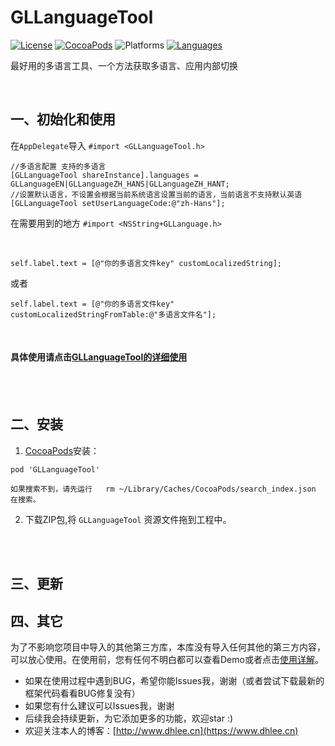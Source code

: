 # GLLanguageTool

[![License](https://img.shields.io/badge/license-MIT-brightgreen.svg)](https://github.com//Gavin-ldh/GLScanner/master/License)
[![CocoaPods](https://img.shields.io/badge/pod-v1.0.0-28B9FE.svg)](http://cocoapods.org/pods/GLScanner)
![Platforms](https://img.shields.io/badge/platforms-iOS-orange.svg)
[![Languages](https://img.shields.io/badge/language-objc-FF69B4.svg?style=plastic)](#)

最好用的多语言工具、一个方法获取多语言、应用内部切换


<br>

## 一、初始化和使用
在`AppDelegate`导入 `#import <GLLanguageTool.h>`
```
//多语言配置 支持的多语言
[GLLanguageTool shareInstance].languages = GLLanguageEN|GLLanguageZH_HANS|GLLanguageZH_HANT;
//设置默认语言，不设置会根据当前系统语言设置当前的语言，当前语言不支持默认英语
[GLLanguageTool setUserLanguageCode:@"zh-Hans"];
```

在需要用到的地方 `#import <NSString+GLLanguage.h>`

<br>

```
self.label.text = [@"你的多语言文件key" customLocalizedString];
```
或者
```
self.label.text = [@"你的多语言文件key" customLocalizedStringFromTable:@"多语言文件名"];
```
<br>

#### 具体使用请点击[GLLanguageTool的详细使用]()
<br>
<br>

## 二、安装
1. [CocoaPods](https://cocoapods.org/)安装：
```
pod 'GLLanguageTool'

如果搜索不到，请先运行   rm ~/Library/Caches/CocoaPods/search_index.json  在搜索。

```

2. 下载ZIP包,将 `GLLanguageTool` 资源文件拖到工程中。
<br>
<br>

## 三、更新


## 四、其它
为了不影响您项目中导入的其他第三方库，本库没有导入任何其他的第三方内容，可以放心使用。在使用前，您有任何不明白都可以查看Demo或者点击[使用详解]()。
* 如果在使用过程中遇到BUG，希望你能Issues我，谢谢（或者尝试下载最新的框架代码看看BUG修复没有）
* 如果您有什么建议可以Issues我，谢谢
* 后续我会持续更新，为它添加更多的功能，欢迎star :)
* 欢迎关注本人的博客：[http://www.dhlee.cn](https://www.dhlee.cn)
